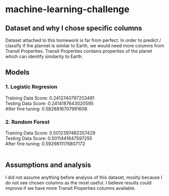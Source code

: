 # machine-learning-challenge

<h2>Dataset and why I chose specific columns</h2>
Dataset attached to this homework is far from perfect. In order to predict / classify if the plannet is similar to Earth, we would need more columns from Transit Properties. Transit Properties contains properites of the planet which can identify similarity to Earth.
<br>
<h2>Models</h2>
<h3>1. Logistic Regresion</h3>
Training Data Score: 0.2412740797253481<br>
Testing Data Score: 0.2414187643020595<br>
After fine tuning: 0.5826816707991608<br>
<h3>2. Random Forest</h3>
Training Data Score: 0.5012397482357429<br>
Testing Data Score: 0.5011441647597255<br>
After fine tuning: 0.5929811176807172<br>
<br>
<h2>Assumptions and analysis</h2>
I did not assume anything before analysis of this dataset, moslty because I do not see chosen columns as the most useful. I believe results could improve if we have more Transit Properties columns available.
